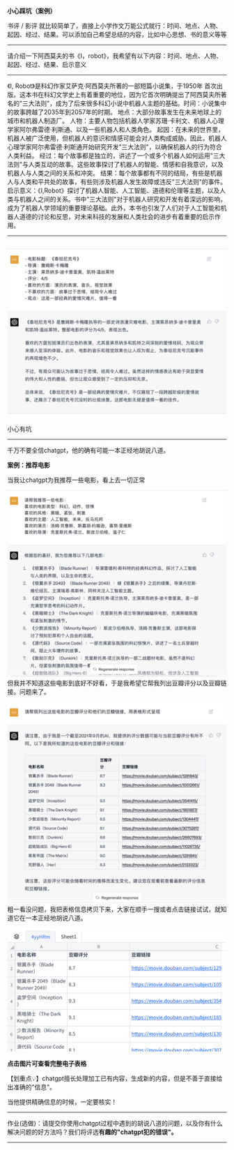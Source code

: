 **小心踩坑（案例）**

书评 / 影评
就比较简单了，直接上小学作文万能公式就行：时间、地点、人物、起因、经过、结果。可以添加自己希望总结的内容，比如中心思想、书的意义等等

  ------------------------------------------------------------------------
  请介绍一下阿西莫夫的书《I，robot》，我希望有以下内容：时间、地点、人物、起因、经过、结果、启示意义

-----------------------------------------------------------------------
  
《I, Robot》是科幻作家艾萨克·阿西莫夫所著的一部短篇小说集，于1950年 首次出版。这本书在科幻文学史上有着重要的地位，因为它首次明确提出了阿西莫夫所著名的"三大法则"，成为了后来很多科幻小说中机器人主题的基础。时间：小说集中的故事跨越了2035年到2057年的时期。                      地点：大部分故事发生在未来地球上的城市和机器人制造厂。
人物：主要人物包括机器人学家苏珊·卡利文、机器人心理学家阿尔弗雷德·利斯通、以及一些机器人和人类角色。 
起因：在未来的世界里，机器人被广泛使用，但机器人的意识和情感可能会对人类构成威胁。因此，机器人心理学家阿尔弗雷德·利斯通开始研究开发"三大法则"，以确保机器人的行为符合人类利益。
经过：每个故事都是独立的，讲述了一个或多个机器人如何运用"三大法则"与人类互动的故事。这些故事探讨了机器人的智能、情感和自我意识，以及机器人与人类之间的关系和冲突。
结果：每个故事都有不同的结局，有些是机器人与人类和平共处的故事，有些则涉及机器人发生故障或违反"三大法则"的事件。
启示意义：《I,Robot》探讨了机器人智能、人工智能、道德和伦理等主题，以及人类与机器人之间的关系。书中"三大法则"对于机器人研究和开发有着深远的影响，成为了机器人学领域的重要理论基础。此外，本书也引发了人们对于人工智能和机器人道德的讨论和反思，对未来科技的发展和人类社会的进步有着重要的启示作用。 

-----------------------------------------------------------------------

![](../img/folder2/小心踩坑/image1.png)
  -----------------------------------------------------------------------
  小心有坑

  -----------------------------------------------------------------------

千万不要全信chatgpt，他的确有可能一本正经地胡说八道。

**案例：推荐电影**

当我让chatgpt为我推荐一些电影，看上去一切正常

![](../img/folder2/小心踩坑/image2.png)
但我并不知道这些电影到底好不好看，于是我希望它帮我列出豆瓣评分以及豆瓣链接。问题来了。

![](../img/folder2/小心踩坑/image3.png)
粗一看没问题，我把表格信息拷贝下来，大家在顺手一搜或者点击链接试试，就知道它在一本正经地胡说八道。

![](../img/folder2/小心踩坑/image4.png)

**点击图片可查看完整电子表格**

【划重点💡】chatgpt擅长处理加工已有内容，生成新的内容，但是不善于直接给出准确的"信息"。

当他提供精确信息的时候，一定要核实！

  ------------------------------------------------------------------------------------------------------------------------------------
  作业(选做)：请提交你使用chatgpt过程中遇到的胡说八道的问题，以及你有什么解决问题的好方法吗？我们将评选**有趣的"chatgpt犯的错误"。**

  ------------------------------------------------------------------------------------------------------------------------------------

